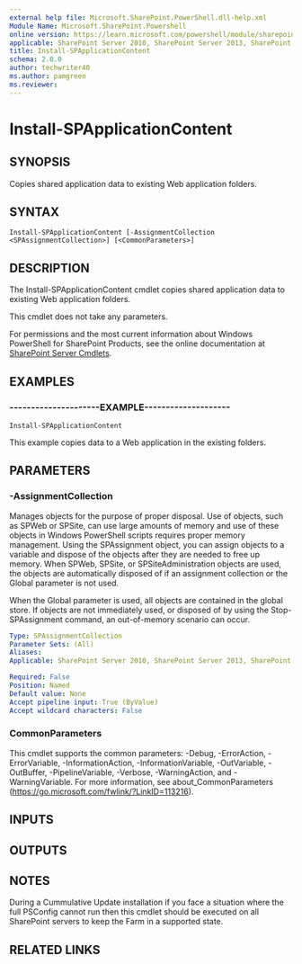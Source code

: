 ```yaml
---
external help file: Microsoft.SharePoint.PowerShell.dll-help.xml
Module Name: Microsoft.SharePoint.Powershell
online version: https://learn.microsoft.com/powershell/module/sharepoint-server/install-spapplicationcontent
applicable: SharePoint Server 2010, SharePoint Server 2013, SharePoint Server 2016, SharePoint Server 2019
title: Install-SPApplicationContent
schema: 2.0.0
author: techwriter40
ms.author: pamgreen
ms.reviewer: 
---
```


# Install-SPApplicationContent

## SYNOPSIS

Copies shared application data to existing Web application folders.



## SYNTAX

```
Install-SPApplicationContent [-AssignmentCollection <SPAssignmentCollection>] [<CommonParameters>]
```

## DESCRIPTION
The Install-SPApplicationContent cmdlet copies shared application data to existing Web application folders.

This cmdlet does not take any parameters.

For permissions and the most current information about Windows PowerShell for SharePoint Products, see the online documentation at [SharePoint Server Cmdlets](https://learn.microsoft.com/powershell/sharepoint/sharepoint-server/sharepoint-server-cmdlets).

## EXAMPLES

### ---------------------EXAMPLE-------------------- 
```
Install-SPApplicationContent
```

This example copies data to a Web application in the existing folders.

## PARAMETERS

### -AssignmentCollection
Manages objects for the purpose of proper disposal.
Use of objects, such as SPWeb or SPSite, can use large amounts of memory and use of these objects in Windows PowerShell scripts requires proper memory management.
Using the SPAssignment object, you can assign objects to a variable and dispose of the objects after they are needed to free up memory.
When SPWeb, SPSite, or SPSiteAdministration objects are used, the objects are automatically disposed of if an assignment collection or the Global parameter is not used.

When the Global parameter is used, all objects are contained in the global store.
If objects are not immediately used, or disposed of by using the Stop-SPAssignment command, an out-of-memory scenario can occur.

```yaml
Type: SPAssignmentCollection
Parameter Sets: (All)
Aliases: 
Applicable: SharePoint Server 2010, SharePoint Server 2013, SharePoint Server 2016, SharePoint Server 2019

Required: False
Position: Named
Default value: None
Accept pipeline input: True (ByValue)
Accept wildcard characters: False
```

### CommonParameters
This cmdlet supports the common parameters: -Debug, -ErrorAction, -ErrorVariable, -InformationAction, -InformationVariable, -OutVariable, -OutBuffer, -PipelineVariable, -Verbose, -WarningAction, and -WarningVariable. For more information, see about_CommonParameters (https://go.microsoft.com/fwlink/?LinkID=113216).

## INPUTS

## OUTPUTS

## NOTES

During a Cummulative Update installation if you face a situation where the full PSConfig cannot run then this cmdlet should be executed on all SharePoint servers to keep the Farm in a supported state. 

## RELATED LINKS
